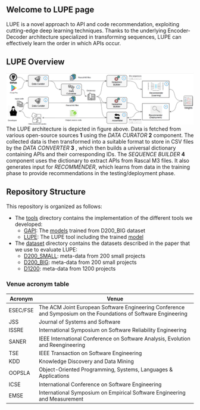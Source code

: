 ## Welcome to LUPE page
LUPE is a novel approach to API and code recommendation, exploiting cutting-edge deep learning techniques. Thanks to the underlying Encoder-Decoder architecture specialized in transforming sequences, LUPE can effectively learn the order in which APIs occur.

## LUPE Overview
![LUPE overview](overview.png "LUPE overview")
The LUPE architecture is depicted in figure above. Data is fetched from various open-source sources **1** using the _DATA CURATOR_ **2** component. The collected data is then transformed into a suitable format to store in CSV files by the _DATA CONVERTER_ **3** , which then builds a universal dictionary
containing APIs and their corresponding IDs. The _SEQUENCE BUILDER_ **4** component uses the dictionary to extract APIs from Rascal M3 files. It also generates input for _RECOMMENDER_, which learns from data in the training phase to provide recommendations in the testing/deployment phase.
## Repository Structure 
This repository is organized as follows:

* The [tools](https://github.com/SANER2022-LUPE/LUPE/tree/master/tools) directory contains the implementation of the different tools we developed:
	* [GAPI](https://github.com/SANER2022-LUPE/LUPE/tree/master/tools/GAPI): The [models](https://github.com/SANER2022-LUPE/LUPE/tree/master/tools/GAPI/weight/GAPI200_2) trained from D200_BIG dataset
	* [LUPE](https://github.com/SANER2022-LUPE/LUPE/tree/master/tools/LUPE): The LUPE tool including the trained [model](https://github.com/SANER2022-LUPE/LUPE/blob/master/tools/LUPE/myModel.h5)
* The [dataset](https://github.com/SANER2022-LUPE/LUPE/tree/master/datasets) directory contains the datasets described in the paper that we use to evaluate LUPE:
	* [D200_SMALL](https://github.com/SANER2022-LUPE/LUPE/tree/master/datasets/D200_SMALL): meta-data from 200 small projects
	* [D200_BIG](https://github.com/SANER2022-LUPE/LUPE/tree/master/datasets/D200_BIG): meta-data from 200 small projects
	* [D1200](https://github.com/SANER2022-LUPE/LUPE/tree/master/datasets/D1200): meta-data from 1200 
 projects	

### Venue acronym table

| Acronym  | Venue                                                                                                           |
|----------|-----------------------------------------------------------------------------------------------------------------|
| ESEC/FSE | The ACM Joint European Software Engineering Conference and Symposium on the Foundations of Software Engineering |
| JSS      | Journal of Systems and Software                                                                                 |
| ISSRE    | International Symposium on Software Reliability Engineering                                                     |
| SANER    | IEEE International Conference on Software Analysis, Evolution and Reengineering                                 |
| TSE      | IEEE Transaction on Software Engineering                                                                        |
| KDD      | Knowledge Discovery and Data Mining                                                                             |
| OOPSLA   | Object-Oriented Programming, Systems, Languages & Applications                                                  |
| ICSE     | International Conference on Software Engineering                                                                |
| EMSE     | International Symposium on Empirical Software Engineering and Measurement                                       |
